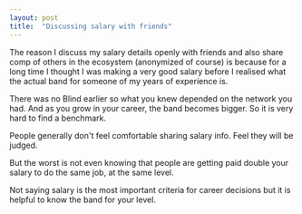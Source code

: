 ```yaml
---
layout: post
title:  "Discussing salary with friends"
---
```


The reason I discuss my salary details openly with friends and also share comp of others in the ecosystem (anonymized of course) is because for a long time I thought I was making a very good salary before I realised what the actual band for someone of my years of experience is.

There was no Blind earlier so what you knew depended on the network you had. And as you grow in your career, the band becomes bigger. So it is very hard to find a benchmark.

People generally don't feel comfortable sharing salary info. Feel they will be judged.

But the worst is not even knowing that people are getting paid double your salary to do the same job, at the same level.

Not saying salary is the most important criteria for career decisions but it is helpful to know the band for your level.
